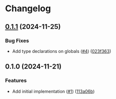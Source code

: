 # Changelog

## [0.1.1](https://github.com/noir-lang/ec/compare/v0.1.0...v0.1.1) (2024-11-25)


### Bug Fixes

* Add type declarations on globals ([#4](https://github.com/noir-lang/ec/issues/4)) ([023f363](https://github.com/noir-lang/ec/commit/023f363c63d5f9d0df72018bc84ed7556a6647ef))

## 0.1.0 (2024-11-21)


### Features

* Add initial implementation ([#1](https://github.com/noir-lang/ec/issues/1)) ([113a06b](https://github.com/noir-lang/ec/commit/113a06b9076c89b812ca23156326a963fcd8bc65))
